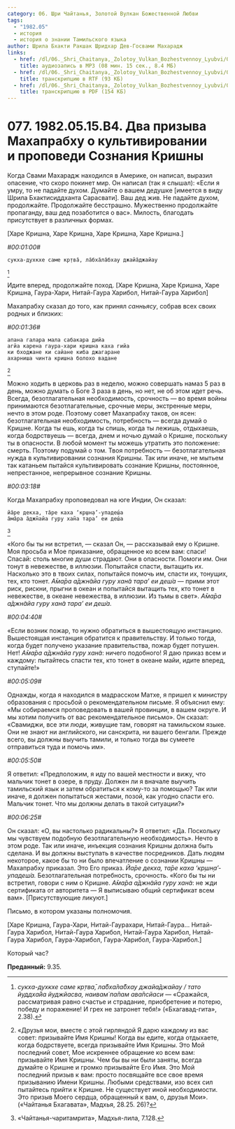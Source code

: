 ```yaml
---
category: 06. Шри Чайтанья, Золотой Вулкан Божественной Любви
tags:
  - "1982.05"
  - история
  - история о знании Тамильского языка
author: Шрила Бхакти Ракшак Шридхар Дев-Госвами Махарадж
links:
  - href: /dl/06._Shri_Chaitanya,_Zolotoy_Vulkan_Bozhestvennoy_Lyubvi/077_1982.05.15.B4_SridharMj_Dva_prizyva_Mahaprabhu_o_kultivirovanii_i_propovedi_Soznanija_Krishny.mp3
    title: аудиозапись в MP3 (08 мин. 15 сек., 8.4 МБ)
  - href: /dl/06._Shri_Chaitanya,_Zolotoy_Vulkan_Bozhestvennoy_Lyubvi/077_1982.05.15.B4_SridharMj_Dva_prizyva_Mahaprabhu_o_kultivirovanii_i_propovedi_Soznanija_Krishny.rtf
    title: транскрипцию в RTF (93 КБ)
  - href: /dl/06._Shri_Chaitanya,_Zolotoy_Vulkan_Bozhestvennoy_Lyubvi/077_1982.05.15.B4_SridharMj_Dva_prizyva_Mahaprabhu_o_kultivirovanii_i_propovedi_Soznanija_Krishny.pdf
    title: транскрипцию в PDF (154 КБ)
---
```


# 077. 1982.05.15.B4. Два призыва Махапрабху о культивировании и проповеди Сознания Кришны

Когда Свами Махарадж находился в Америке, он написал, выразил опасение, что скоро покинет мир. Он написал (так я слышал): «Если я умру, то не падайте духом. Думайте о вашем дедушке [имеется в виду Шрила Бхактисиддханта Сарасвати]. Ваш дед жив. Не падайте духом, продолжайте. Продолжайте бесстрашно. Мужественно продолжайте пропаганду, ваш дед позаботится о вас». Милость, благодать присутствует в различных формах.

[Харе Кришна, Харе Кришна, Харе Кришна, Харе Кришна.]

*#00:01:00#*

    сукха-духкхе саме кр̣тва̄, ла̄бха̄ла̄бхау джайа̄джайау
[^_ftn1]

Идите вперед, продолжайте поход. [Харе Кришна, Харе Кришна, Харе Кришна, Гаура-Хари, Нитай-Гаура Харибол, Нитай-Гаура Харибол]

Махапрабху сказал до того, как принял *санньясу*, собрав всех своих родных и близких:

*#00:01:36#*

    апана галара мала сабакара дийа
    агйа карена гаура-хари кришна каха гийа
    ки бходжане ки сайане киба джагаране
    ахарниша чинта кришна болохо вадане
[^_ftn2]

Можно ходить в церковь раз в неделю, можно совершать намаз 5 раз в день, можно думать о Боге 3 раза в день, но нет, не об этом идет речь. Всегда, безотлагательная необходимость, срочность — во время войны принимаются безотлагательные, срочные меры, экстренные меры, нечто в этом роде. Поэтому совет Махапрабху таков, он ясен: безотлагательная необходимость, потребность — всегда думай о Кришне. Когда ты ешь, когда ты спишь, когда ты лежишь, отдыхаешь, когда бодрствуешь — всегда, днем и ночью думай о Кришне, поскольку ты в опасности. В любой момент ты можешь утратить это положение: смерть. Поэтому подумай о том. Твоя потребность — безотлагательная нужда в культивировании сознания Кришны. Так или иначе, не мытьем так катаньем пытайся культивировать сознание Кришны, постоянное, непрестанное, непрерывное сознание Кришны.

*#00:03:18#*

Когда Махапрабху проповедовал на юге Индии, Он сказал:

    йа̄ре декха, та̄ре каха ‘кр̣шн̣а’-упадеш́а
    а̄ма̄ра а̄джн̃айа гуру хан̃а тара’ еи деш́а
[^_ftn3]

«Кого бы ты ни встретил, — сказал Он, — рассказывай ему о Кришне. Моя просьба и Мое приказание, обращенное ко всем вам: спаси! Спасай: столь многие души страдают. Они в опасности. Помоги им. Они тонут в невежестве, в иллюзии. Попытайся спасти, вытащить их. Насколько это в твоих силах, попытайся помочь им, спасти их, тонущих, тех, кто тонет. *А̄ма̄ра а̄джн̃айа гуру хан̃а тара’ еи деш́а* — прими этот риск, рискни, прыгни в океан и попытайся вытащить тех, кто тонет в невежестве, в океане невежества, в иллюзии. Из тьмы в свет». *А̄ма̄ра а̄джн̃айа гуру хан̃а тара’ еи деш́а.*

*#00:04:40#*

«Если возник пожар, то нужно обратиться в вышестоящую инстанцию. Вышестоящая инстанция обратится к правительству. И только тогда, когда будет получено указание правительства, пожар будет потушен. Нет! *А̄ма̄ра а̄джн̃айа гуру хан̃а*: ничего подобного! Я даю приказ всем и каждому: пытайтесь спасти тех, кто тонет в океане майи, идите вперед, ступайте!»

*#00:05:09#*

Однажды, когда я находился в мадрасском Матхе, я пришел к министру образования с просьбой о рекомендательном письме. Я объяснил ему: «Мы собираемся проповедовать в вашей провинции, в вашем округе. И мы хотим получить от вас рекомендательное письмо». Он сказал: «Свамиджи, все эти люди, живущие там, говорят на тамильском языке. Они не знают ни английского, ни санскрита, ни вашего бенгали. Прежде всего, вы должны выучить тамили, и только тогда вы сумеете отправиться туда и помочь им».

*#00:05:50#*

Я ответил: «Предположим, я иду по вашей местности и вижу, что мальчик тонет в озере, в пруду. Должен ли я вначале выучить тамильский язык и затем обратиться к кому-то за помощью? Так или иначе, я должен попытаться жестами, позой, как угодно спасти его. Мальчик тонет. Что мы должны делать в такой ситуации?»

*#00:06:25#*

Он сказал: «О, вы настолько радикальны?» Я ответил: «Да. Поскольку мы чувствуем подобную безотлагательную необходимость». Нечто в этом роде. Так или иначе, инъекция сознания Кришны должна быть сделана. И вы должны выступать в качестве посредников. Дать людям некоторое, какое бы то ни было впечатление о сознании Кришны — Махапрабху приказал. Это Его приказ. *Йа̄ре декха, та̄ре каха ‘кр̣шн̣а’-упадеш́а.* Безотлагательная потребность, срочность. «Кого бы ты ни встретил, говори с ним о Кришне. *А̄ма̄ра а̄джн̃айа гуру хан̃а*: не жди сертификата от авторитета — Я выписываю общий сертификат всем вам». [Присутствующие ликуют.]

Письмо, в котором указаны полномочия.

[Харе Кришна, Гаура-Хари, Нитай-Гаурахари, Нитай-Гаура… Нитай-Гаура Харибол, Нитай-Гаура Харибол, Нитай-Гаура Харибол, Нитай-Гаура Харибол, Гаура-Харибол, Гаура-Харибол, Гаура-Харибол.]

Который час?

**Преданный:** 9.35.



[^_ftn1]: *сукха-духкхе саме кр̣тва̄, ла̄бха̄ла̄бхау джайа̄джайау / тато йуддха̄йа йуджйасва, наивам̇ па̄пам ава̄псйаси* — «Сражайся, рассматривая равно счастье и страдание, приобретение и потерю, победу и поражение! И грех не затронет тебя!» («Бхагавад-гита», 2.38).

[^_ftn2]: «Друзья мои, вместе с этой гирляндой Я дарю каждому из вас совет: призывайте Имя Кришны! Когда вы едите, когда отдыхаете, когда бодрствуете, всегда призывайте Имя Кришны. Это Мой последний совет, Мое искреннее обращение ко всем вам: призывайте Имя Кришны. Чем бы вы ни были заняты, всегда думайте о Кришне и громко призывайте Его Имя. Это Мой последний призыв к вам: просто посвящайте все свое время призыванию Имени Кришны. Любыми средствами, изо всех сил пытайтесь прийти к Кришне. Не существует иной необходимости. Это призыв Моего сердца, обращенный к вам, о, друзья Мои». («Чайтанья Бхагавата», Мадхья, 28.25. 26)?

[^_ftn3]: «Чайтанья-чаритамрита», Мадхья-лила, 7.128.

